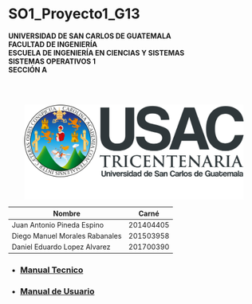 # SO1_Proyecto1_G13

**UNIVERSIDAD DE SAN CARLOS DE GUATEMALA**<br>
**FACULTAD DE INGENIERÍA**<br>
**ESCUELA DE INGENIERÍA EN CIENCIAS Y SISTEMAS**<br>
**SISTEMAS OPERATIVOS 1**<br>
**SECCIÓN A**<br>

<br>
<br>
<p align="center"> 
  <img align="center" width="440px" src="imgs/logo_usac.svg" />
</p>

| Nombre                             | Carné     |
|------------------------------------|-----------|
| Juan Antonio Pineda Espino              | 201404405 |
| Diego Manuel Morales Rabanales | 201503958|
| Daniel Eduardo Lopez Alvarez | 201700390 |

- ### [Manual Tecnico](ManualTecnico.md)
- ### [Manual de Usuario](ManualUsuario.md)
